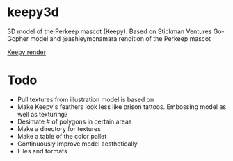 # keepy3d
3D model of the Perkeep mascot (Keepy). Based on Stickman Ventures Go-Gopher model and @ashleymcnamara rendition of the Perkeep mascot

[Keepy render](https://i.imgur.com/rPEQEzJ.png)

# Todo
 - Pull textures from illustration model is based on
 - Make Keepy's feathers look less like prison tattoos. Embossing model as well as texturing?
 - Desimate # of polygons in certain areas
 - Make a directory for textures
 - Make a table of the color pallet
 - Continuously improve model aesthetically
 - Files and formats
